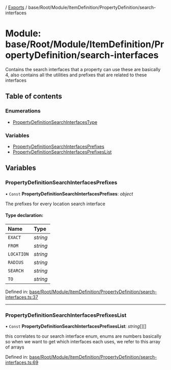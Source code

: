 [](../README.md) / [Exports](../modules.md) / base/Root/Module/ItemDefinition/PropertyDefinition/search-interfaces

# Module: base/Root/Module/ItemDefinition/PropertyDefinition/search-interfaces

Contains the search interfaces that a property can use
these are basically 4, also contains all the utilities and prefixes
that are related to these interfaces

## Table of contents

### Enumerations

- [PropertyDefinitionSearchInterfacesType](../enums/base_root_module_itemdefinition_propertydefinition_search_interfaces.propertydefinitionsearchinterfacestype.md)

### Variables

- [PropertyDefinitionSearchInterfacesPrefixes](base_root_module_itemdefinition_propertydefinition_search_interfaces.md#propertydefinitionsearchinterfacesprefixes)
- [PropertyDefinitionSearchInterfacesPrefixesList](base_root_module_itemdefinition_propertydefinition_search_interfaces.md#propertydefinitionsearchinterfacesprefixeslist)

## Variables

### PropertyDefinitionSearchInterfacesPrefixes

• `Const` **PropertyDefinitionSearchInterfacesPrefixes**: *object*

The prefixes for every location search interface

#### Type declaration:

Name | Type |
:------ | :------ |
`EXACT` | *string* |
`FROM` | *string* |
`LOCATION` | *string* |
`RADIUS` | *string* |
`SEARCH` | *string* |
`TO` | *string* |

Defined in: [base/Root/Module/ItemDefinition/PropertyDefinition/search-interfaces.ts:37](https://github.com/onzag/itemize/blob/3efa2a4a/base/Root/Module/ItemDefinition/PropertyDefinition/search-interfaces.ts#L37)

___

### PropertyDefinitionSearchInterfacesPrefixesList

• `Const` **PropertyDefinitionSearchInterfacesPrefixesList**: *string*[][]

this correlates to our search interface enum, enums are numbers basically
so when we want to get which interfaces each uses, we refer to this
array of arrays

Defined in: [base/Root/Module/ItemDefinition/PropertyDefinition/search-interfaces.ts:69](https://github.com/onzag/itemize/blob/3efa2a4a/base/Root/Module/ItemDefinition/PropertyDefinition/search-interfaces.ts#L69)
